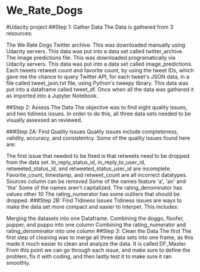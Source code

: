 # We_Rate_Dogs
#Udacity project
##Step 1: Gather Data
The Data is gathered from 3 resources:

The We Rate Dogs Twitter archive. This was downloaded manually using Udacity servers. This data was put into a data set called twitter_archive.
The image predictions file. This was downloaded programatically via Udacity servers. This data was put into a data set called image_predictions.
Each tweets retweet count and favorite count, by using the tweet IDs, which gave me the chance to query Twitter API, for each tweet's JSON data, in a file called tweet_json.txt file, using Python's tweepy library. This data was put into a dataframe called tweet_df.
Once when all the data was gathered it as imported into a Jupyter Notebook.

##Step 2: Assess The Data
The objective was to find eight quality issues, and two tidiness issues. In order to do this, all three data sets needed to be visually assessed an reviewed.

###Step 2A: Find Quality Issues
Quality issues include completeness, validity, accuracy, and consistentcy. Some of the quality issues found here are:

The first issue that needed to be fixed is that retweets need to be dropped from the data set.
In_reply_status_id, in_reply_to_user_id, retweeted_status_id, and retweeted_status_user_id are incomplete.
Favorite_count, timestamp, and retweet_count are all incorrect datatypes.
Sources column can be removed
Some of the names feature 'a', 'an' and 'the'
Some of the names aren't capitalized.
The rating_denominator has values other 10
The rating_numerator has some outliers that should be dropped.
###Step 2B: Find Tidiness Issues
Tidiness issues are ways to make the data set more compact and easier to interpet. This includes:

Merging the datasets into one Dataframe.
Combining the doggo, floofer, pupper, and puppo into one column
Combining the rating_numerator and rating_denominator into one column
##Step 3: Clean the Data
The first The first step of cleaning was to merge all three data sets into one frame, as this made it much easier to clean and analyze the data. It is called DF_Master. From this point we can go through each issue, and make sure to define the problem, fix it with coding, and then lastly test it to make sure it ran smoothly.

